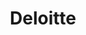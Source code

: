 ---
order: 5
title: Deloitte
href: https://www.deloitte.com/global/en.html
imgUrl: ../resources/images/partners/Deloitte.jpg
---